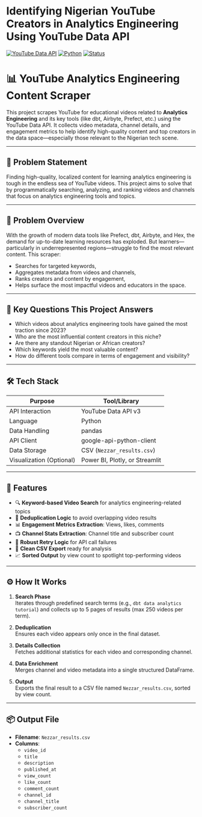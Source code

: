 # Identifying Nigerian YouTube Creators in Analytics Engineering Using YouTube Data API

[![YouTube Data API](https://img.shields.io/badge/API-YouTube%20v3-red)](https://developers.google.com/youtube/v3)
[![Python](https://img.shields.io/badge/Python-3.10-blue)](https://www.python.org/)
[![Status](https://img.shields.io/badge/status-active-brightgreen)]()


# 📊 YouTube Analytics Engineering Content Scraper

This project scrapes YouTube for educational videos related to **Analytics Engineering** and its key tools (like dbt, Airbyte, Prefect, etc.) using the YouTube Data API. It collects video metadata, channel details, and engagement metrics to help identify high-quality content and top creators in the data space—especially those relevant to the Nigerian tech scene.

---

## 🧠 Problem Statement

Finding high-quality, localized content for learning analytics engineering is tough in the endless sea of YouTube videos. This project aims to solve that by programmatically searching, analyzing, and ranking videos and channels that focus on analytics engineering tools and topics.

---

## 📜 Problem Overview

With the growth of modern data tools like Prefect, dbt, Airbyte, and Hex, the demand for up-to-date learning resources has exploded. But learners—particularly in underrepresented regions—struggle to find the most relevant content. This scraper:
- Searches for targeted keywords,
- Aggregates metadata from videos and channels,
- Ranks creators and content by engagement,
- Helps surface the most impactful videos and educators in the space.

---

## 🔑 Key Questions This Project Answers

- Which videos about analytics engineering tools have gained the most traction since 2023?
- Who are the most influential content creators in this niche?
- Are there any standout Nigerian or African creators?
- Which keywords yield the most valuable content?
- How do different tools compare in terms of engagement and visibility?

---

## 🛠️ Tech Stack

| Purpose            | Tool/Library                            |
|--------------------|------------------------------------------|
| API Interaction    | YouTube Data API v3                      |
| Language           | Python                                   |
| Data Handling      | pandas                                   |
| API Client         | google-api-python-client                 |
| Data Storage       | CSV (`Nezzar_results.csv`)               |
| Visualization (Optional) | Power BI, Plotly, or Streamlit        |

---

## 🌟 Features

- 🔍 **Keyword-based Video Search** for analytics engineering-related topics
- 🧠 **Deduplication Logic** to avoid overlapping video results
- 📊 **Engagement Metrics Extraction**: Views, likes, comments
- 📺 **Channel Stats Extraction**: Channel title and subscriber count
- 🔁 **Robust Retry Logic** for API call failures
- 🧹 **Clean CSV Export** ready for analysis
- 📈 **Sorted Output** by view count to spotlight top-performing videos

---

## ⚙️ How It Works

1. **Search Phase**  
   Iterates through predefined search terms (e.g., `dbt data analytics tutorial`) and collects up to 5 pages of results (max 250 videos per term).

2. **Deduplication**  
   Ensures each video appears only once in the final dataset.

3. **Details Collection**  
   Fetches additional statistics for each video and corresponding channel.

4. **Data Enrichment**  
   Merges channel and video metadata into a single structured DataFrame.

5. **Output**  
   Exports the final result to a CSV file named `Nezzar_results.csv`, sorted by view count.

---

## 📦 Output File

- **Filename**: `Nezzar_results.csv`
- **Columns**:
  - `video_id`
  - `title`
  - `description`
  - `published_at`
  - `view_count`
  - `like_count`
  - `comment_count`
  - `channel_id`
  - `channel_title`
  - `subscriber_count`
